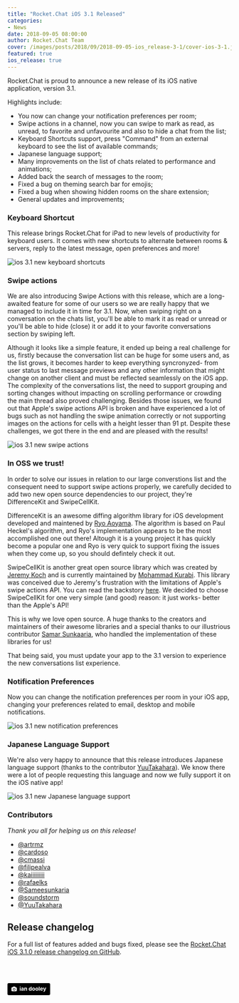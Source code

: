 ```yaml
---
title: "Rocket.Chat iOS 3.1 Released"
categories:
- News
date: 2018-09-05 08:00:00
author: Rocket.Chat Team
cover: /images/posts/2018/09/2018-09-05-ios_release-3-1/cover-ios-3-1.jpg
featured: true
ios_release: true
---
```


Rocket.Chat is proud to announce a new release of its iOS native application, version 3.1.

Highlights include:

- You now can change your notification preferences per room;
- Swipe actions in a channel, now you can swipe to mark as read, as unread, to favorite and unfavourite and also to hide a chat from the list;
- Keyboard Shortcuts support, press "Command" from an external keyboard to see the list of available commands;
- Japanese language support;
- Many improvements on the list of chats related to performance and animations;
- Added back the search of messages to the room;
- Fixed a bug on theming search bar for emojis;
- Fixed a bug when showing hidden rooms on the share extension;
- General updates and improvements;

### Keyboard Shortcut

This release brings Rocket.Chat for iPad to new levels of productivity for keyboard users. It comes with new shortcuts to alternate between rooms & servers, reply to the latest message, open preferences and more!

<img alt="ios 3.1 new keyboard shortcuts" src="/images/posts/2018/09/2018-09-05-ios_release-3-1/rc-ipad- shortcuts-light.png"/>

### Swipe actions

We are also introducing Swipe Actions with this release, which are a long-awaited feature for some of our users so we are really happy that we managed to include it in time for 3.1.
Now, when swiping right on a conversation on the chats list, you'll be able to mark it as read or unread or you'll be able to hide (close)
it or add it to your favorite conversations section by swiping left.

Although it looks like a simple feature, it ended up being a real challenge for us, firstly because the conversation list can be huge for some users and, as the list grows, it becomes harder to keep everything syncronyzed- from user status to last message previews and any other information that might change on another client and must be reflected seamlessly on the iOS app.
The complexity of the conversations list, the need to support grouping and sorting changes without impacting on scrolling performance or crowding the main thread also proved challenging. Besides those issues, we found out that Apple's swipe actions API is broken and have experienced a lot of bugs such as not handling the swipe animation correctly or not supporting images on the actions for cells with a height lesser than 91 pt.
Despite these challenges, we got there in the end and are pleased with the results!

<img alt="ios 3.1 new swipe actions" src="/images/posts/2018/09/2018-09-05-ios_release-3-1/swipe-actions.png" />

### In OSS we trust!

In order to solve our issues in relation to our large converstions list and the consequent need to support swipe actions properly, we carefully decided to add two new open source dependencies to our project, they're DifferenceKit and SwipeCellKit.

DifferenceKit is an awesome diffing algorithm library for iOS development developed and maintened by [Ryo Aoyama](https://github.com/ra1028).
The algorithm is based on Paul Heckel's algorithm, and Ryo's implementation appears to be the most accomplished one out there!
Altough it is a young project it has quickly become a popular one and Ryo is very quick to support fixing the issues when they come up, so you should defintely check it out.

SwipeCellKit is another great open source library which was created by [Jeremy Koch](https://github.com/jerkoch) and is currently maintained by [Mohammad Kurabi](https://github.com/kurabi).
This library was conceived due to Jeremy's frustration with the limitations of Apple's swipe actions API. You can read the backstory [here](https://jerkoch.com/2017/02/07/swiper-no-swiping.html).
We decided to choose SwipeCellKit for one very simple (and good) reason: it just works- better than the Apple's API!

This is why we love open source. A huge thanks to the creators and maintainers of their awesome libraries and a special thanks to our illustrious contributor [Samar Sunkaaria](https://github.com/Sameesunkaria), who handled the implementation of these libraries for us!

That being said, you must update your app to the 3.1 version to experience the new conversations list experience.

### Notification Preferences

Now you can change the notification preferences per room in your iOS app, changing your preferences related to email, desktop and mobile notifications.

<img alt="ios 3.1 new notification preferences" src="/images/posts/2018/09/2018-09-05-ios_release-3-1/notification-prefs.png" />

### Japanese Language Support

We're also very happy to announce that this release introduces Japanese language support (thanks to the contributor [YuuTakahara](https://github.com/YuuTakahara)). We know there were a lot of people requesting this language and now we fully support it on the iOS native app!

<img alt="ios 3.1 new Japanese language support" src="/images/posts/2018/09/2018-09-05-ios_release-3-1/japanese-lang-support.png" />

### Contributors

_Thank you all for helping us on this release!_

* [@artrmz](https://github.com/artrmz)
* [@cardoso](https://github.com/cardoso)
* [@cmassi](https://github.com/cmassi)
* [@filipealva](https://github.com/filipealva)
* [@kaiiiiiiiii](https://github.com/kaiiiiiiiii)
* [@rafaelks](https://github.com/rafaelks)
* [@Sameesunkaria](https://github.com/Sameesunkaria)
* [@soundstorm](https://github.com/soundstorm)
* [@YuuTakahara](https://github.com/YuuTakahara)

## Release changelog

For a full list of features added and bugs fixed, please see the [Rocket.Chat iOS 3.1.0 release changelog on GitHub](https://github.com/RocketChat/Rocket.Chat.iOS/releases/tag/v3.1.0).

<br/>
<br/>

<a style="background-color:black;color:white;text-decoration:none;padding:4px 6px;font-family:-apple-system, BlinkMacSystemFont, &quot;San Francisco&quot;, &quot;Helvetica Neue&quot;, Helvetica, Ubuntu, Roboto, Noto, &quot;Segoe UI&quot;, Arial, sans-serif;font-size:12px;font-weight:bold;line-height:1.2;display:inline-block;border-radius:3px" href="https://unsplash.com/@nativemello?utm_medium=referral&amp;utm_campaign=photographer-credit&amp;utm_content=creditBadge" target="_blank" rel="noopener noreferrer" title="Download free do whatever you want high-resolution photos from ian dooley"><span style="display:inline-block;padding:2px 3px"><svg xmlns="http://www.w3.org/2000/svg" style="height:12px;width:auto;position:relative;vertical-align:middle;top:-1px;fill:white" viewBox="0 0 32 32"><title>unsplash-logo</title><path d="M20.8 18.1c0 2.7-2.2 4.8-4.8 4.8s-4.8-2.1-4.8-4.8c0-2.7 2.2-4.8 4.8-4.8 2.7.1 4.8 2.2 4.8 4.8zm11.2-7.4v14.9c0 2.3-1.9 4.3-4.3 4.3h-23.4c-2.4 0-4.3-1.9-4.3-4.3v-15c0-2.3 1.9-4.3 4.3-4.3h3.7l.8-2.3c.4-1.1 1.7-2 2.9-2h8.6c1.2 0 2.5.9 2.9 2l.8 2.4h3.7c2.4 0 4.3 1.9 4.3 4.3zm-8.6 7.5c0-4.1-3.3-7.5-7.5-7.5-4.1 0-7.5 3.4-7.5 7.5s3.3 7.5 7.5 7.5c4.2-.1 7.5-3.4 7.5-7.5z"></path></svg></span><span style="display:inline-block;padding:2px 3px">ian dooley</span></a>
